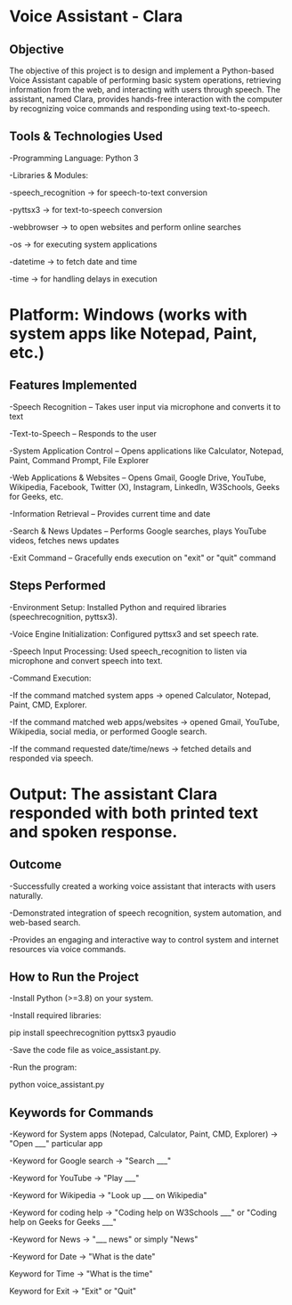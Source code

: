 # Voice Assistant - Clara

## Objective

The objective of this project is to design and implement a Python-based Voice Assistant capable of performing basic system operations, retrieving information from the web, and interacting with users through speech. The assistant, named Clara, provides hands-free interaction with the computer by recognizing voice commands and responding using text-to-speech.

## Tools & Technologies Used

-Programming Language: Python 3

-Libraries & Modules:

 -speech_recognition → for speech-to-text conversion

 -pyttsx3 → for text-to-speech conversion

 -webbrowser → to open websites and perform online searches

 -os → for executing system applications

 -datetime → to fetch date and time

 -time → for handling delays in execution

# Platform: Windows (works with system apps like Notepad, Paint, etc.)

## Features Implemented

-Speech Recognition – Takes user input via microphone and converts it to text

-Text-to-Speech – Responds to the user

-System Application Control – Opens applications like Calculator, Notepad, Paint, Command Prompt, File Explorer

-Web Applications & Websites – Opens Gmail, Google Drive, YouTube, Wikipedia, Facebook, Twitter (X), Instagram, LinkedIn, W3Schools, Geeks for Geeks, etc.

-Information Retrieval – Provides current time and date

-Search & News Updates – Performs Google searches, plays YouTube videos, fetches news updates

-Exit Command – Gracefully ends execution on "exit" or "quit" command

## Steps Performed

-Environment Setup: Installed Python and required libraries (speechrecognition, pyttsx3).

-Voice Engine Initialization: Configured pyttsx3 and set speech rate.

-Speech Input Processing: Used speech_recognition to listen via microphone and convert speech into text.

-Command Execution:

 -If the command matched system apps → opened Calculator, Notepad, Paint, CMD, Explorer.

 -If the command matched web apps/websites → opened Gmail, YouTube, Wikipedia, social media, or performed Google search.

 -If the command requested date/time/news → fetched details and responded via speech.

# Output: The assistant Clara responded with both printed text and spoken response.

## Outcome

-Successfully created a working voice assistant that interacts with users naturally.

-Demonstrated integration of speech recognition, system automation, and web-based search.

-Provides an engaging and interactive way to control system and internet resources via voice commands.

## How to Run the Project

-Install Python (>=3.8) on your system.

-Install required libraries:

   pip install speechrecognition pyttsx3 pyaudio


-Save the code file as voice_assistant.py.

-Run the program:

   python voice_assistant.py

## Keywords for Commands

-Keyword for System apps (Notepad, Calculator, Paint, CMD, Explorer) → "Open ___" particular app

-Keyword for Google search → "Search ___"

-Keyword for YouTube → "Play ___"

-Keyword for Wikipedia → "Look up ___ on Wikipedia"

-Keyword for coding help → "Coding help on W3Schools ___" or "Coding help on Geeks for Geeks ___"

-Keyword for News → "___ news" or simply "News"

-Keyword for Date → "What is the date"

Keyword for Time → "What is the time"

Keyword for Exit → "Exit" or "Quit"
